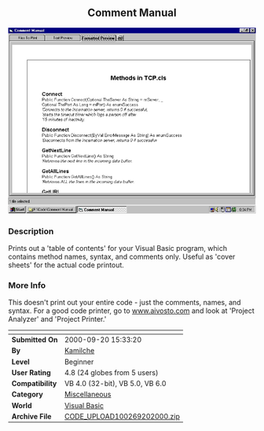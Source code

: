 ﻿<div align="center">

## Comment Manual

<img src="PIC20009140232277.jpg">
</div>

### Description

Prints out a 'table of contents' for your Visual Basic program, which contains method names, syntax, and comments only. Useful as 'cover sheets' for the actual code printout.
 
### More Info
 
This doesn't print out your entire code - just the comments, names, and syntax. For a good code printer, go to www.aivosto.com and look at 'Project Analyzer' and 'Project Printer.'


<span>             |<span>
---                |---
**Submitted On**   |2000-09-20 15:33:20
**By**             |[Kamilche](https://github.com/Planet-Source-Code/PSCIndex/blob/master/ByAuthor/kamilche.md)
**Level**          |Beginner
**User Rating**    |4.8 (24 globes from 5 users)
**Compatibility**  |VB 4\.0 \(32\-bit\), VB 5\.0, VB 6\.0
**Category**       |[Miscellaneous](https://github.com/Planet-Source-Code/PSCIndex/blob/master/ByCategory/miscellaneous__1-1.md)
**World**          |[Visual Basic](https://github.com/Planet-Source-Code/PSCIndex/blob/master/ByWorld/visual-basic.md)
**Archive File**   |[CODE\_UPLOAD100269202000\.zip](https://github.com/Planet-Source-Code/kamilche-comment-manual__1-11463/archive/master.zip)








